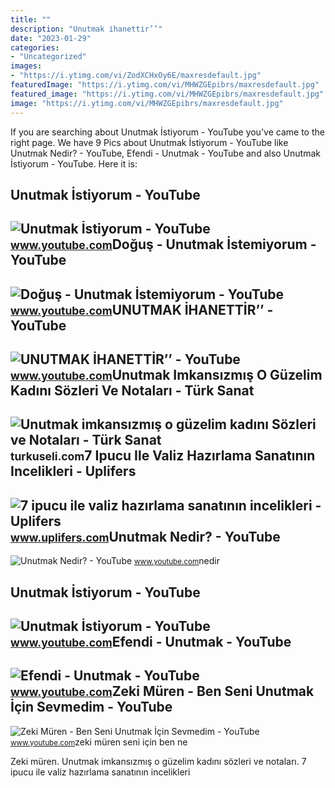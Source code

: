 ```yaml
---
title: ""
description: "Unutmak i̇hanetti̇r’’"
date: "2023-01-29"
categories:
- "Uncategorized"
images:
- "https://i.ytimg.com/vi/ZodXCHxOy6E/maxresdefault.jpg"
featuredImage: "https://i.ytimg.com/vi/MHWZGEpibrs/maxresdefault.jpg"
featured_image: "https://i.ytimg.com/vi/MHWZGEpibrs/maxresdefault.jpg"
image: "https://i.ytimg.com/vi/MHWZGEpibrs/maxresdefault.jpg"
---
```


If you are searching about Unutmak İstiyorum - YouTube you've came to the right page. We have 9 Pics about Unutmak İstiyorum - YouTube like Unutmak Nedir? - YouTube, Efendi - Unutmak - YouTube and also Unutmak İstiyorum - YouTube. Here it is:

Unutmak İstiyorum - YouTube
---------------------------

 ![Unutmak İstiyorum - YouTube](https://i.ytimg.com/vi/jZBnPe_csTc/maxresdefault.jpg) <small>www.youtube.com</small>Doğuş - Unutmak İstemiyorum - YouTube
-------------------------------------

 ![Doğuş - Unutmak İstemiyorum - YouTube](https://i.ytimg.com/vi/f8rH7m5iW0E/maxresdefault.jpg) <small>www.youtube.com</small>UNUTMAK İHANETTİR’’ - YouTube
-----------------------------

 ![UNUTMAK İHANETTİR’’ - YouTube](https://i.ytimg.com/vi/dPn_HVBVGOI/maxresdefault.jpg) <small>www.youtube.com</small>Unutmak Imkansızmış O Güzelim Kadını Sözleri Ve Notaları - Türk Sanat
---------------------------------------------------------------------

 ![Unutmak imkansızmış o güzelim kadını Sözleri ve Notaları - Türk Sanat](https://turkuseli.com/Content/Files/TSM/unutmak-imkansizmis-o-guzelim-kadini-nota-1.jpg) <small>turkuseli.com</small>7 Ipucu Ile Valiz Hazırlama Sanatının Incelikleri - Uplifers
------------------------------------------------------------

 ![7 ipucu ile valiz hazırlama sanatının incelikleri - Uplifers](https://www.uplifers.com/app/uploads/2017/06/valiz-yasam-seyahat.jpg) <small>www.uplifers.com</small>Unutmak Nedir? - YouTube
------------------------

 ![Unutmak Nedir? - YouTube](https://i.ytimg.com/vi/MHWZGEpibrs/maxresdefault.jpg) <small>www.youtube.com</small>nedir

Unutmak İstiyorum - YouTube
---------------------------

 ![Unutmak İstiyorum - YouTube](https://i.ytimg.com/vi/ZodXCHxOy6E/maxresdefault.jpg) <small>www.youtube.com</small>Efendi - Unutmak - YouTube
--------------------------

 ![Efendi - Unutmak - YouTube](https://i.ytimg.com/vi/Mvn5iPfXsQk/maxresdefault.jpg) <small>www.youtube.com</small>Zeki Müren - Ben Seni Unutmak İçin Sevmedim - YouTube
-----------------------------------------------------

 ![Zeki Müren - Ben Seni Unutmak İçin Sevmedim - YouTube](https://i.ytimg.com/vi/YNK3QNmlIWE/maxresdefault.jpg) <small>www.youtube.com</small>zeki müren seni için ben ne

Zeki müren. Unutmak imkansızmış o güzelim kadını sözleri ve notaları. 7 ipucu ile valiz hazırlama sanatının incelikleri

